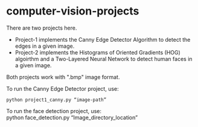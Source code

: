 # computer-vision-projects

There are two projects here. 
- Project-1 implements the Canny Edge Detector Algorithm to detect the edges in a given image.
- Project-2 implements the Histograms of Oriented Gradients (HOG) algoirthm and a Two-Layered Neural Network to detect human faces in a given image. 

Both projects work with ".bmp" image format.


To run the Canny Edge Detector project, use:

   ``` python project1_canny.py “image-path” ```


To run the face detection project, use:  
python face_detection.py “Image_directory_location”
